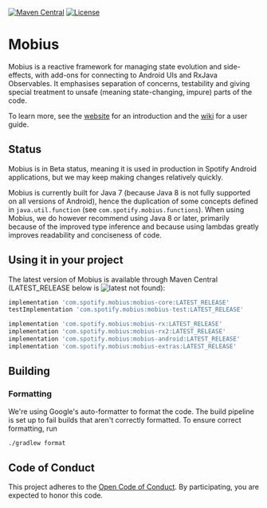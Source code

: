 [![Maven Central](https://img.shields.io/maven-central/v/com.spotify.mobius/mobius-core.svg)](https://search.maven.org/#search%7Cga%7C1%7Cg%3A%22com.spotify.mobius%22)
[![License](https://img.shields.io/github/license/spotify/mobius.svg)](LICENSE)

# Mobius

Mobius is a reactive framework for managing state evolution and side-effects, with add-ons for
connecting to Android UIs and RxJava Observables. It emphasises separation of concerns,
testability and giving special treatment to unsafe (meaning state-changing, impure) parts of
the code.

To learn more, see the [website](https://spotify.github.com/mobius) for an introduction and the
[wiki](https://github.com/spotify/mobius/wiki) for a user guide.

## Status

Mobius is in Beta status, meaning it is used in production in Spotify Android applications, but
we may keep making changes relatively quickly.

Mobius is currently built for Java 7 (because Java 8 is not fully supported on all versions of
Android), hence the duplication of some concepts defined in `java.util.function` (see
`com.spotify.mobius.functions`). When using Mobius, we do however recommend using Java 8 or
later, primarily because of the improved type inference and because using lambdas greatly
improves readability and conciseness of code.

## Using it in your project

The latest version of Mobius is available through Maven Central (LATEST_RELEASE below is
![latest not found](https://img.shields.io/maven-central/v/com.spotify.mobius/mobius-core.svg)):

```groovy
implementation 'com.spotify.mobius:mobius-core:LATEST_RELEASE'
testImplementation 'com.spotify.mobius:mobius-test:LATEST_RELEASE'

implementation 'com.spotify.mobius:mobius-rx:LATEST_RELEASE'                  // only for RxJava 1 support
implementation 'com.spotify.mobius:mobius-rx2:LATEST_RELEASE'                 // only for RxJava 2 support
implementation 'com.spotify.mobius:mobius-android:LATEST_RELEASE'             // only for Android support
implementation 'com.spotify.mobius:mobius-extras:LATEST_RELEASE'              // utilities for common patterns
```

## Building

### Formatting

We're using Google's auto-formatter to format the code. The build pipeline is set up to fail builds
that aren't correctly formatted. To ensure correct formatting, run

```bash
./gradlew format
```

## Code of Conduct

This project adheres to the [Open Code of Conduct][code-of-conduct]. By participating, you are expected to honor this code.

[code-of-conduct]: https://github.com/spotify/code-of-conduct/blob/master/code-of-conduct.md
